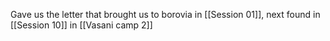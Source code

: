 Gave us the letter that brought us to borovia in [[Session 01]], next found in [[Session 10]] in [[Vasani camp 2]] 